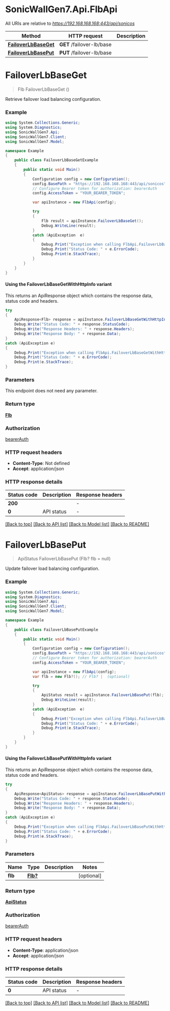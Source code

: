 # SonicWallGen7.Api.FlbApi

All URIs are relative to *https://192.168.168.168:443/api/sonicos*

| Method | HTTP request | Description |
|--------|--------------|-------------|
| [**FailoverLbBaseGet**](FlbApi.md#failoverlbbaseget) | **GET** /failover-lb/base |  |
| [**FailoverLbBasePut**](FlbApi.md#failoverlbbaseput) | **PUT** /failover-lb/base |  |

<a id="failoverlbbaseget"></a>
# **FailoverLbBaseGet**
> Flb FailoverLbBaseGet ()



Retrieve failover load balancing configuration.

### Example
```csharp
using System.Collections.Generic;
using System.Diagnostics;
using SonicWallGen7.Api;
using SonicWallGen7.Client;
using SonicWallGen7.Model;

namespace Example
{
    public class FailoverLbBaseGetExample
    {
        public static void Main()
        {
            Configuration config = new Configuration();
            config.BasePath = "https://192.168.168.168:443/api/sonicos";
            // Configure Bearer token for authorization: bearerAuth
            config.AccessToken = "YOUR_BEARER_TOKEN";

            var apiInstance = new FlbApi(config);

            try
            {
                Flb result = apiInstance.FailoverLbBaseGet();
                Debug.WriteLine(result);
            }
            catch (ApiException  e)
            {
                Debug.Print("Exception when calling FlbApi.FailoverLbBaseGet: " + e.Message);
                Debug.Print("Status Code: " + e.ErrorCode);
                Debug.Print(e.StackTrace);
            }
        }
    }
}
```

#### Using the FailoverLbBaseGetWithHttpInfo variant
This returns an ApiResponse object which contains the response data, status code and headers.

```csharp
try
{
    ApiResponse<Flb> response = apiInstance.FailoverLbBaseGetWithHttpInfo();
    Debug.Write("Status Code: " + response.StatusCode);
    Debug.Write("Response Headers: " + response.Headers);
    Debug.Write("Response Body: " + response.Data);
}
catch (ApiException e)
{
    Debug.Print("Exception when calling FlbApi.FailoverLbBaseGetWithHttpInfo: " + e.Message);
    Debug.Print("Status Code: " + e.ErrorCode);
    Debug.Print(e.StackTrace);
}
```

### Parameters
This endpoint does not need any parameter.
### Return type

[**Flb**](Flb.md)

### Authorization

[bearerAuth](../README.md#bearerAuth)

### HTTP request headers

 - **Content-Type**: Not defined
 - **Accept**: application/json


### HTTP response details
| Status code | Description | Response headers |
|-------------|-------------|------------------|
| **200** |  |  -  |
| **0** | API status |  -  |

[[Back to top]](#) [[Back to API list]](../README.md#documentation-for-api-endpoints) [[Back to Model list]](../README.md#documentation-for-models) [[Back to README]](../README.md)

<a id="failoverlbbaseput"></a>
# **FailoverLbBasePut**
> ApiStatus FailoverLbBasePut (Flb? flb = null)



Update failover load balancing configuration.

### Example
```csharp
using System.Collections.Generic;
using System.Diagnostics;
using SonicWallGen7.Api;
using SonicWallGen7.Client;
using SonicWallGen7.Model;

namespace Example
{
    public class FailoverLbBasePutExample
    {
        public static void Main()
        {
            Configuration config = new Configuration();
            config.BasePath = "https://192.168.168.168:443/api/sonicos";
            // Configure Bearer token for authorization: bearerAuth
            config.AccessToken = "YOUR_BEARER_TOKEN";

            var apiInstance = new FlbApi(config);
            var flb = new Flb?(); // Flb? |  (optional) 

            try
            {
                ApiStatus result = apiInstance.FailoverLbBasePut(flb);
                Debug.WriteLine(result);
            }
            catch (ApiException  e)
            {
                Debug.Print("Exception when calling FlbApi.FailoverLbBasePut: " + e.Message);
                Debug.Print("Status Code: " + e.ErrorCode);
                Debug.Print(e.StackTrace);
            }
        }
    }
}
```

#### Using the FailoverLbBasePutWithHttpInfo variant
This returns an ApiResponse object which contains the response data, status code and headers.

```csharp
try
{
    ApiResponse<ApiStatus> response = apiInstance.FailoverLbBasePutWithHttpInfo(flb);
    Debug.Write("Status Code: " + response.StatusCode);
    Debug.Write("Response Headers: " + response.Headers);
    Debug.Write("Response Body: " + response.Data);
}
catch (ApiException e)
{
    Debug.Print("Exception when calling FlbApi.FailoverLbBasePutWithHttpInfo: " + e.Message);
    Debug.Print("Status Code: " + e.ErrorCode);
    Debug.Print(e.StackTrace);
}
```

### Parameters

| Name | Type | Description | Notes |
|------|------|-------------|-------|
| **flb** | [**Flb?**](Flb?.md) |  | [optional]  |

### Return type

[**ApiStatus**](ApiStatus.md)

### Authorization

[bearerAuth](../README.md#bearerAuth)

### HTTP request headers

 - **Content-Type**: application/json
 - **Accept**: application/json


### HTTP response details
| Status code | Description | Response headers |
|-------------|-------------|------------------|
| **0** | API status |  -  |

[[Back to top]](#) [[Back to API list]](../README.md#documentation-for-api-endpoints) [[Back to Model list]](../README.md#documentation-for-models) [[Back to README]](../README.md)

